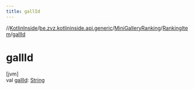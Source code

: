 ```yaml
---
title: gallId
---
```

//[KotlinInside](../../../../index.html)/[be.zvz.kotlininside.api.generic](../../index.html)/[MiniGalleryRanking](../index.html)/[RankingItem](index.html)/[gallId](gall-id.html)



# gallId



[jvm]\
val [gallId](gall-id.html): [String](https://kotlinlang.org/api/latest/jvm/stdlib/kotlin/-string/index.html)




